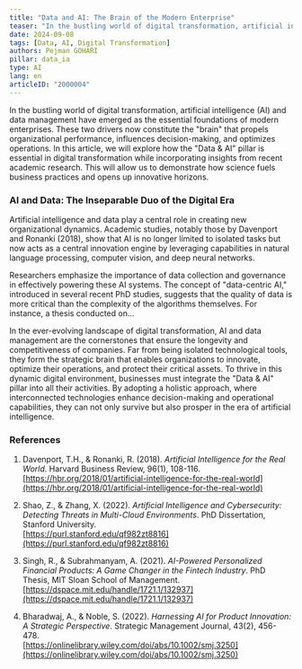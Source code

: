 ```yaml
---
title: "Data and AI: The Brain of the Modern Enterprise"
teaser: "In the bustling world of digital transformation, artificial intelligence (AI) and data management are emerging as the essential foundations of modern enterprises."
date: 2024-09-08
tags: [Data, AI, Digital Transformation]
authors: Pejman GOHARI
pillar: data_ia
type: AI
lang: en
articleID: "2000004"
---
```


In the bustling world of digital transformation, artificial intelligence (AI) and data management have emerged as the essential foundations of modern enterprises. These two drivers now constitute the "brain" that propels organizational performance, influences decision-making, and optimizes operations. In this article, we will explore how the "Data & AI" pillar is essential in digital transformation while incorporating insights from recent academic research. This will allow us to demonstrate how science fuels business practices and opens up innovative horizons.

### AI and Data: The Inseparable Duo of the Digital Era

Artificial intelligence and data play a central role in creating new organizational dynamics. Academic studies, notably those by Davenport and Ronanki (2018), show that AI is no longer limited to isolated tasks but now acts as a central innovation engine by leveraging capabilities in natural language processing, computer vision, and deep neural networks.

Researchers emphasize the importance of data collection and governance in effectively powering these AI systems. The concept of "data-centric AI," introduced in several recent PhD studies, suggests that the quality of data is more critical than the complexity of the algorithms themselves. For instance, a thesis conducted on...

In the ever-evolving landscape of digital transformation, AI and data management are the cornerstones that ensure the longevity and competitiveness of companies. Far from being isolated technological tools, they form the strategic brain that enables organizations to innovate, optimize their operations, and protect their critical assets. To thrive in this dynamic digital environment, businesses must integrate the "Data & AI" pillar into all their activities. By adopting a holistic approach, where interconnected technologies enhance decision-making and operational capabilities, they can not only survive but also prosper in the era of artificial intelligence.

### References

1. Davenport, T.H., & Ronanki, R. (2018). *Artificial Intelligence for the Real World*. Harvard Business Review, 96(1), 108-116.  
   [https://hbr.org/2018/01/artificial-intelligence-for-the-real-world](https://hbr.org/2018/01/artificial-intelligence-for-the-real-world)

2. Shao, Z., & Zhang, X. (2022). *Artificial Intelligence and Cybersecurity: Detecting Threats in Multi-Cloud Environments*. PhD Dissertation, Stanford University.  
   [https://purl.stanford.edu/qf982zt8816](https://purl.stanford.edu/qf982zt8816)

3. Singh, R., & Subrahmanyam, A. (2021). *AI-Powered Personalized Financial Products: A Game Changer in the Fintech Industry*. PhD Thesis, MIT Sloan School of Management.  
   [https://dspace.mit.edu/handle/1721.1/132937](https://dspace.mit.edu/handle/1721.1/132937)

4. Bharadwaj, A., & Noble, S. (2022). *Harnessing AI for Product Innovation: A Strategic Perspective*. Strategic Management Journal, 43(2), 456-478.  
   [https://onlinelibrary.wiley.com/doi/abs/10.1002/smj.3250](https://onlinelibrary.wiley.com/doi/abs/10.1002/smj.3250)

